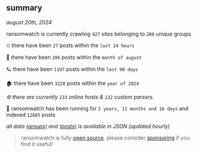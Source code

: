 
## summary
_august 20th, 2024_

ransomwatch is currently crawling `427` sites belonging to `208` unique groups

⏲ there have been `27` posts within the `last 24 hours`

🦈 there have been `206` posts within the `month of august`

🪐 there have been `1197` posts within the `last 90 days`

🏚 there have been `3228` posts within the `year of 2024`

_⚙️ there are currently `133` online hosts & `132` custom parsers._

🦕 ransomwatch has been running for `2 years, 11 months and 16 days` and indexed `12685` posts

_all data  [(groups)](http://ransomwhat.telemetry.ltd/groups) and [(posts)](http://ransomwhat.telemetry.ltd/posts) is available in JSON (updated hourly)_

> ransomwatch is fully [open source](https://github.com/joshhighet/ransomwatch#ransomwatch--). please consider [sponsoring](https://github.com/sponsors/joshhighet) if you find it useful!
